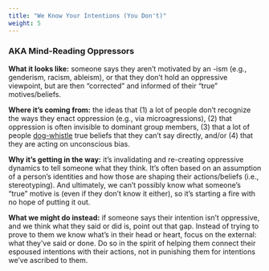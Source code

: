 ```yaml
---
title: "We Know Your Intentions (You Don't)"
weight: 5
---
```


### AKA Mind-Reading Oppressors

**What it looks like:** someone says they aren’t motivated by an -ism (e.g., genderism, racism, ableism), or that they don’t hold an oppressive viewpoint, but are then “corrected” and informed of their “true” motives/beliefs.

**Where it’s coming from:** the ideas that (1) a lot of people don’t recognize the ways they enact oppression (e.g., via microagressions), (2) that oppression is often invisible to dominant group members, (3) that a lot of people [dog-whistle](https://en.wikipedia.org/wiki/Dog-whistle_politics) true beliefs that they can’t say directly, and/or (4) that they are acting on unconscious bias.

**Why it’s getting in the way:** it’s invalidating and re-creating oppressive dynamics to tell someone what they think. It’s often based on an assumption of a person’s identities and how those are shaping their actions/beliefs (i.e., stereotyping). And ultimately, we can’t possibly know what someone’s “true” motive is (even if they don’t know it either), so it’s starting a fire with no hope of putting it out.

**What we might do instead:** if someone says their intention isn’t oppressive, and we think what they said or did is, point out that gap. Instead of trying to prove to them we know what’s in their head or heart, focus on the external: what they’ve said or done. Do so in the spirit of helping them connect their espoused intentions with their actions, not in punishing them for intentions we’ve ascribed to them.
